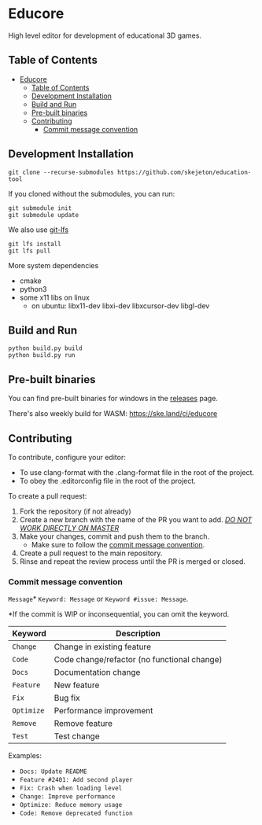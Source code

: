 

# Educore

High level editor for development of educational 3D games. 

## Table of Contents
- [Educore](#educore)
  - [Table of Contents](#table-of-contents)
  - [Development Installation](#development-installation)
  - [Build and Run](#build-and-run)
  - [Pre-built binaries](#pre-built-binaries)
  - [Contributing](#contributing)
    - [Commit message convention](#commit-message-convention)
## Development Installation

```
git clone --recurse-submodules https://github.com/skejeton/education-tool
```

If you cloned without the submodules, you can run:
```
git submodule init
git submodule update
```

We also use [git-lfs](https://git-lfs.com/)
```
git lfs install
git lfs pull
```

More system dependencies
- cmake
- python3
- some x11 libs on linux
  - on ubuntu: libx11-dev libxi-dev libxcursor-dev libgl-dev

## Build and Run
```
python build.py build
python build.py run
```

## Pre-built binaries
You can find pre-built binaries for windows in the [releases](https://github.com/skejeton/education-tool/releases) page.

There's also weekly build for WASM: https://ske.land/ci/educore

## Contributing
To contribute, configure your editor:
- To use clang-format with the .clang-format file in the root of the project.
- To obey the .editorconfig file in the root of the project.

To create a pull request:
1. Fork the repository (if not already)
2. Create a new branch with the name of the PR you want to add. [*DO NOT WORK DIRECTLY ON MASTER*](https://stackoverflow.com/questions/60631439/why-is-it-bad-practice-to-submit-pull-request-from-master-branch)
3. Make your changes, commit and push them to the branch.
    - Make sure to follow the [commit message convention](#commit-message-convention).
4. Create a pull request to the main repository.
5. Rinse and repeat the review process until the PR is merged or closed.



### Commit message convention

`Message`* `Keyword: Message` or `Keyword #issue: Message`.

*If the commit is WIP or inconsequential, you can omit the keyword.

| Keyword  | Description |
|----------|-------------|
|`Change`  | Change in existing feature |
|`Code`    | Code change/refactor (no functional change) |
|`Docs`    | Documentation change |
|`Feature` | New feature |
|`Fix`     | Bug fix |
|`Optimize`| Performance improvement |
|`Remove`  | Remove feature |
|`Test`    | Test change |

Examples:
- `Docs: Update README`
- `Feature #2401: Add second player`
- `Fix: Crash when loading level`
- `Change: Improve performance`
- `Optimize: Reduce memory usage`
- `Code: Remove deprecated function`
 
